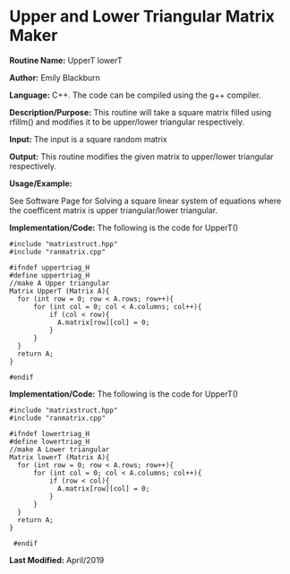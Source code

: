 # Upper and Lower Triangular Matrix Maker

**Routine Name:**          UpperT  lowerT 

**Author:** Emily Blackburn

**Language:** C++. The code can be compiled using the g++ compiler.


**Description/Purpose:** This routine will take a square matrix filled using rfillm() and modifies it to be upper/lower triangular respectively.

**Input:** The input is a square random matrix

**Output:** This routine modifies the given matrix to upper/lower triangular respectively.

**Usage/Example:**

See Software Page for Solving a square linear system of equations where the coefficent matrix is upper triangular/lower triangular.

**Implementation/Code:** The following is the code for UpperT() 

    #include "matrixstruct.hpp"
    #include "ranmatrix.cpp"

    #ifndef uppertriag_H
    #define uppertriag_H
    //make A Upper triangular
    Matrix UpperT (Matrix A){
      for (int row = 0; row < A.rows; row++){
          for (int col = 0; col < A.columns; col++){
              if (col < row){
                A.matrix[row][col] = 0;
              }
          }
      }
      return A;
    }

    #endif

**Implementation/Code:** The following is the code for UpperT() 

    #include "matrixstruct.hpp"
    #include "ranmatrix.cpp"
    
    #ifndef lowertriag_H
    #define lowertriag_H
    //make A Lower triangular
    Matrix lowerT (Matrix A){
      for (int row = 0; row < A.rows; row++){
          for (int col = 0; col < A.columns; col++){
              if (row < col){
                A.matrix[row][col] = 0;
              }
          }
      }
      return A;
    }

     #endif
     
     
**Last Modified:** April/2019

